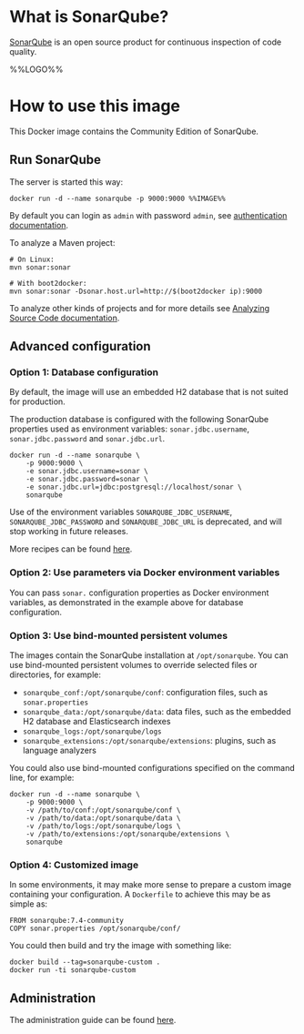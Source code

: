 # What is SonarQube?

[SonarQube](https://www.sonarqube.org/) is an open source product for continuous inspection of code quality.

%%LOGO%%

# How to use this image

This Docker image contains the Community Edition of SonarQube.

## Run SonarQube

The server is started this way:

	docker run -d --name sonarqube -p 9000:9000 %%IMAGE%%

By default you can login as `admin` with password `admin`, see [authentication documentation](https://docs.sonarqube.org/latest/instance-administration/security/).

To analyze a Maven project:

	# On Linux:
	mvn sonar:sonar
	
	# With boot2docker:
	mvn sonar:sonar -Dsonar.host.url=http://$(boot2docker ip):9000

To analyze other kinds of projects and for more details see [Analyzing Source Code documentation](https://redirect.sonarsource.com/doc/analyzing-source-code.html).

## Advanced configuration

### Option 1: Database configuration

By default, the image will use an embedded H2 database that is not suited for production.

The production database is configured with the following SonarQube properties used as environment variables: `sonar.jdbc.username`, `sonar.jdbc.password` and `sonar.jdbc.url`.

	docker run -d --name sonarqube \
	    -p 9000:9000 \
	    -e sonar.jdbc.username=sonar \
	    -e sonar.jdbc.password=sonar \
	    -e sonar.jdbc.url=jdbc:postgresql://localhost/sonar \
	    sonarqube

Use of the environment variables `SONARQUBE_JDBC_USERNAME`, `SONARQUBE_JDBC_PASSWORD` and `SONARQUBE_JDBC_URL` is deprecated, and will stop working in future releases.

More recipes can be found [here](https://github.com/SonarSource/docker-sonarqube/blob/master/recipes.md).

### Option 2: Use parameters via Docker environment variables

You can pass `sonar.` configuration properties as Docker environment variables, as demonstrated in the example above for database configuration.

### Option 3: Use bind-mounted persistent volumes

The images contain the SonarQube installation at `/opt/sonarqube`. You can use bind-mounted persistent volumes to override selected files or directories, for example:

-	`sonarqube_conf:/opt/sonarqube/conf`: configuration files, such as `sonar.properties`
-	`sonarqube_data:/opt/sonarqube/data`: data files, such as the embedded H2 database and Elasticsearch indexes
-	`sonarqube_logs:/opt/sonarqube/logs`
-	`sonarqube_extensions:/opt/sonarqube/extensions`: plugins, such as language analyzers

You could also use bind-mounted configurations specified on the command line, for example:

	docker run -d --name sonarqube \
	    -p 9000:9000 \
	    -v /path/to/conf:/opt/sonarqube/conf \
	    -v /path/to/data:/opt/sonarqube/data \
	    -v /path/to/logs:/opt/sonarqube/logs \
	    -v /path/to/extensions:/opt/sonarqube/extensions \
	    sonarqube

### Option 4: Customized image

In some environments, it may make more sense to prepare a custom image containing your configuration. A `Dockerfile` to achieve this may be as simple as:

	FROM sonarqube:7.4-community
	COPY sonar.properties /opt/sonarqube/conf/

You could then build and try the image with something like:

	docker build --tag=sonarqube-custom .
	docker run -ti sonarqube-custom

## Administration

The administration guide can be found [here](https://redirect.sonarsource.com/doc/administration-guide.html).
